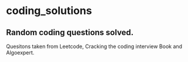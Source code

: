 # coding_solutions

<h2>Random coding questions solved.</h2>
Quesitons taken from Leetcode, Cracking the coding interview Book and Algoexpert.
